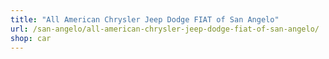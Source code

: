 ```yaml
---
title: "All American Chrysler Jeep Dodge FIAT of San Angelo"
url: /san-angelo/all-american-chrysler-jeep-dodge-fiat-of-san-angelo/
shop: car
---
```

